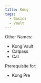 ```yaml
---
title: Kong
tags:
  - Basics
  - Vault
---
```

Other Names:
* Kong Vault
* Catpass
* Cat

Prerequisite for: 
* Kong Pre